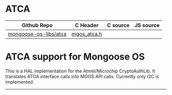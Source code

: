 # ATCA
| Github Repo | C Header | C source  | JS source |
| ----------- | -------- | --------  | ----------------- |
| [mongoose-os-libs/atca](https://github.com/mongoose-os-libs/atca) | [mgos_atca.h](https://github.com/mongoose-os-libs/atca/tree/master/include/mgos_atca.h) | &nbsp;  | &nbsp;         |

# ATCA support for Mongoose OS

This is a HAL implementation for the Atmel/Microchip CryptoAuthLib. It
translates ATCA interface calls into MGOS API calls. Currently only I2C is
implemented.


 ----- 
